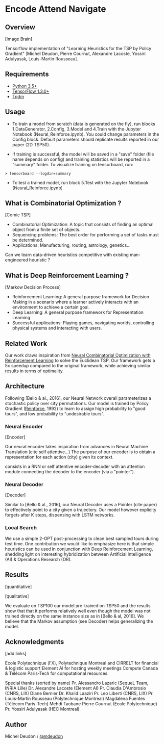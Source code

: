 # Encode Attend Navigate

## Overview

[Image Brain]

Tensorflow implementation of "Learning Heuristics for the TSP by Policy Gradient" [Michel Deudon, Pierre Cournut, Alexandre Lacoste, Yossiri Adulyasak, Louis-Martin Rousseau].

## Requirements

- [Python 3.5+]()
- [TensorFlow 1.3.0+](https://www.tensorflow.org/install/)
- [Tqdm](https://pypi.python.org/pypi/tqdm)

## Usage

- To train a model from scratch (data is generated on the fly), run blocks 1.DataGenerator, 2.Config, 3.Model and 4.Train with the Jupyter Notebook (Neural_Reinforce.ipynb). You could change parameters in the Config block. Default parameters should replicate results reported in our paper (2D TSP50).

- If training is successful, the model will be saved in a "save" folder (file name depends on config) and training statistics will be reported in a "summary" folder. To visualize training on tensorboard, run:
```
> tensorboard --logdir=summary
```

- To test a trained model, run block 5.Test with the Jupyter Notebook (Neural_Reinforce.ipynb)

## What is Combinatorial Optimization ?

[Comic TSP]

* Combinatorial Optimization: A topic that consists of finding an optimal object from a finite set of objects.
* Sequencing problems: The best order for performing a set of tasks must be determined.
* Applications: Manufacturing, routing, astrology, genetics...

Can we learn data-driven heuristics competitive with existing man-engineered heuristic ?

## What is Deep Reinforcement Learning ?

[Markow Decision Process]

* Reinforcement Learning: A general purpose framework for Decision Making in a scenario where a learner actively interacts with an environment to achieve a certain goal.
* Deep Learning: A general purpose framework for Representation Learning
* Successful applications: Playing games, navigating worlds, controlling physical systems and interacting with users.

## Related Work

Our work draws inspiration from [Neural Combinatorial Optimization with Reinforcement Learning](http://arxiv.org/abs/1611.09940) to solve the Euclidean TSP. Our framework gets a 5x speedup compared to the original framework, while achieving similar results in terms of optimality.

## Architecture

Following [Bello & al., 2016], our Neural Network overall parameterizes a stochastic policy over city permutations. Our model is trained by Policy Gradient ([Reinforce](https://link.springer.com/article/10.1007/BF00992696), 1992) to learn to assign high probability to "good tours", and low probability to "undesirable tours".

### Neural Encoder

[Encoder]

Our neural encoder takes inspiration from advances in Neural Machine Translation (cite self attentive...)
The purpose of our encoder is to obtain a representation for each action (city) given its context.

consists in a RNN or self attentive encoder-decoder with an attention module connecting the decoder to the encoder (via a "pointer"). 

### Neural Decoder

[Decoder]

Similar to [Bello & al., 2016], our Neural Decoder uses a Pointer (cite paper) to effectively point to a city given a trajectory. Our model however explicity forgets after K steps, dispensing with LSTM networks.

### Local Search
We use a simple 2-OPT post-processing to clean best sampled tours during test time.
One contribution we would like to emphasize here is that simple heuristics can be used in conjunction with Deep Reinforcement Learning, shedding light on interesting hybridization between Artificial Intelligence (AI) & Operations Research (OR).

## Results

[quantitative]

[qualitative]

We evaluate on TSP100 our model pre-trained on TSP50 and the results show that that it performs relatively well even though the model was not trained directly on the same instance size as in [Bello & al, 2016]. We believe that the Markov assumption (see Decoder) helps generalizing the model.

## Acknowledgments
[add links]

Ecole Polytechnique (l'X), Polytechnique Montreal and CIRRELT for financial & logistic support
Element AI for hosting weekly meetings
Compute Canada & Télécom Paris-Tech for computational resources.

Special thanks (sorted by name)
Pr. Alessandro Lazaric (SequeL Team, INRIA Lille)
Dr. Alexandre Lacoste (Element AI)
Pr. Claudia D'Ambrosio (CNRS, LIX)
Diane Bernier
Dr. Khalid Laaziri
Pr. Leo Liberti (CNRS, LIX)
Pr. Louis-Martin Rousseau (Polytechnique Montreal)
Magdalena Fuentes (Télécom Paris-Tech)
Mehdi Taobane
Pierre Cournut (Ecole Polytechnique)
Pr. Yossiri Adulyasak (HEC Montreal)


## Author
Michel Deudon / [@mdeudon](https://github.com/MichelDeudon)
